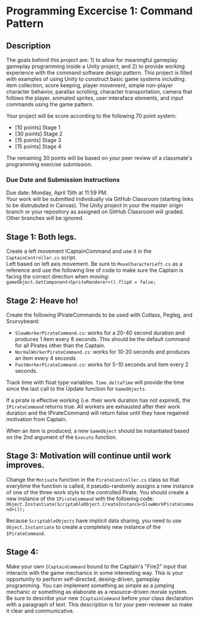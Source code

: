 # Programming Excercise 1: Command Pattern

## Description

The goals behind this project are: 1) to allow for meaningful gameplay gameplay programming inside a Unity project, and 2) 
to provide working experience with the command software design pattern. This project is filled with examples of using Unity 
to construct basic game systems including: item collection, score keeping, player movement, simple non-player character behavior,
parallax scrolling, character transportation, camera that follows the player, animated sprites, user interaface elements, 
and input commands using the game pattern.

Your project will be score according to the following 70 point system:
* [10 points] Stage 1 
* [30 points] Stage 2
* [15 points] Stage 3
* [15 points] Stage 4

The remaining 30 points will be based on your peer review of a classmate's programming exercise submission.

### Due Date and Submission Instructions

Due date: Monday, April 15th at 11:59 PM.  
Your work will be submitted individually via GitHub Classroom (starting links to be distrubuted in Canvas). The Unity project in your the master origin branch or your repository as assigned on GitHub Classroom will graded. Other branches will be ignored. 

## Stage 1: Both legs.
Create a left movement ICaptainCommand and use it in the `CaptainController.cs` script.  
Left based on left axis movement. Be sure to `MoveCharacterLeft.cs` as a reference and use the following line of code to make sure the Captain is facing the correct direction when moving:  
`gameObject.GetComponent<SpriteRenderer>().flipX = false;`

## Stage 2: Heave ho!
Create the following IPirateCommands to be used with Cutlass, Pegleg, and Scurvybeard:
* `SlowWorkerPirateCommand.cs`: works for a 20-40 second duration and produces 1 item every 8 seconds. This should be the default command for all Pirates other than the Captain.
* `NormalWorkerPirateCommand.cs`: works for 10-20 seconds and produces an item every 4 seconds
* `FastWorkerPirateCommand.cs`: works for 5-10 seconds and item every 2 seconds.

Track time with float type variables. `Time.deltaTime` will provide the time since the last call to the Update function 
for `GameObjects`.

If a pirate is effective working (i.e. their work duration has not expired), the `IPirateCommand` returns true. All 
workers are exhausted after their work duration and the IPirateCommand will return false until they have regained 
motivation from Captain.

When an item is produced, a new `GameObject` should be instantiated based on the 2nd argument of the `Execute` function.

## Stage 3: Motivation will continue until work improves.

Change the `Motivate` function in the `PirateController.cs` class so that everytime the function is called, it pseudo-randomly assigns a new instance of one of the three work style to the controlled Pirate. You should create a new instance of the `IPirateCommand` with the following code:  
`Object.Instantiate(ScriptableObject.CreateInstance<SlowWorkPirateCommand>());`

Because `ScriptableObjects` have implicit data sharing, you need to use `Object.Instantiate` to create a completely new instance of the `IPirateCommand`.

## Stage 4: 

Make your own `ICaptainCommand` bound to the Captain's "Fire2" input that interacts with the game mechanics in some interesting way. This is your opportunity to perform self-directed, desing-driven, gameplay programming. You can implement something as simple as a jumping mechanic or something as elaborate as a resource-driven morale system. Be sure to describe your new `ICaptainCommand` before your class declaration with a paragraph of text. This description is for your peer-reviewer so make it clear and communicative. 
